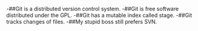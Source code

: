 -##Git is a distributed version control system.
-##Git is free software distributed under the GPL.
-##Git has a mutable index called stage.
-##Git tracks changes of files.
-##My stupid boss still prefers SVN. 

